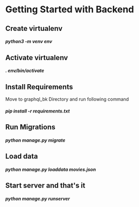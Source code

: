 # Getting Started with Backend

## Create virtualenv
##### python3 -m venv env

## Activate virtualenv
##### . env/bin/activate

## Install Requirements
Move to graphql_bk Directory and run following command
##### pip install -r requirements.txt

## Run Migrations
##### python manage.py migrate

## Load data
##### python manage.py loaddata movies.json

## Start server and that's it
##### python manage.py runserver
